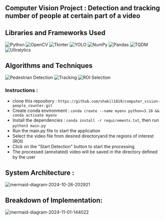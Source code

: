 ## Computer Vision Project : Detection and tracking number of people at certain part of a video
## Libraries and Frameworks Used

![Python](https://img.shields.io/badge/Python-3.10-blue)
![OpenCV](https://img.shields.io/badge/OpenCV-4.7.0-green)
![Tkinter](https://img.shields.io/badge/Tkinter-GUI-orange)
![YOLO](https://img.shields.io/badge/YOLO-v8x-red)
![NumPy](https://img.shields.io/badge/NumPy-1.26.4-lightgrey)
![Pandas](https://img.shields.io/badge/Pandas-2.2.2-yellow)
![TQDM](https://img.shields.io/badge/TQDM-4.66.5-brightgreen)
![Ultralytics](https://img.shields.io/badge/Ultralytics-8.3.23-purple)

## Algorithms and Techniques

![Pedestrian Detection](https://img.shields.io/badge/Algorithm-Pedestrian%20Detection-blueviolet)
![Tracking](https://img.shields.io/badge/Technique-Tracking-ff69b4)
![ROI Selection](https://img.shields.io/badge/Technique-ROI%20Selection-9cf)
### Instructions :
- clone this repository : `https://github.com/shakil1819/computer_vision-people_counter.git`
- Create conda environment : `conda create --name myenv python=3.10 && conda activate myenv`
- Install the dependencies : `conda install -r requirements.txt`, then run `python3 main.py`
- Run the main.py file to start the application
- Select the video file from desired directoryand the regions of interest (ROI)
- Click on the "Start Detection" button to start the processing
- The processed (annotated) video will be saved in the directory defined by the user

## System Architecture :

![mermaid-diagram-2024-10-26-202921](https://github.com/user-attachments/assets/4d895011-7748-40bb-9c03-cb00c4d29221)

## Breakdown of Implementation:

![mermaid-diagram-2024-11-01-144022](https://github.com/user-attachments/assets/959d6e16-a804-4d10-815b-96ff56cdde79)
